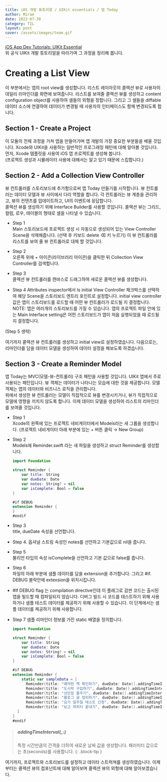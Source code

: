 ```yaml
---
title: iOS 개발 튜토리얼 / UIKit essentials / 앱 Today
author: Mirae
date: 2022-07-30
category: TIL
layout: post
cover: /assets/images/team.gif
---
```


[iOS App Dev Tutorials: UIKit Essential](https://developer.apple.com/tutorials/app-dev-training/getting-started-with-today)  
위 공식 UIKit 개발 튜토리얼을 따라가며 그 과정을 정리해 봅니다.

# Creating a List View  

  이 부분에서는 앱의 root view를 생성합니다. 리스트 레이아웃의 콜렉션 뷰로 사용자의 데일리 리마인더를 화면에 보여줍니다. 리스트를 보여줄 콜렉션 뷰를 생성하고 content configuration object를 사용하여 셀들의 외형을 정합니다. 그리고 그 셀들을 diffable 데이터 소스에 연결하여 데이터가 변경될 때 사용자의 인터페이스도 함께 변경되도록 합니다. 
  
## Section 1 - Create a Project  
  
  이 모듈의 전체 과정을 거쳐 앱을 만들어가며 앱 개발의 가장 중요한 부분들을 배울 것입니다. Xcode와 UIKit을 사용하는 일반적인 프로그래밍 패턴에 대해 알아볼 것입니다. 먼저, Xcode 템플릿을 사용여 iOS 앱 프로젝트를 생성해 봅니다.  
  (프로젝트 생성과 시뮬레이터 사용에 대해서는 알고 있기 때문에 스킵합니다.)
  
## Section 2 - Add a Collection View Controller
    
  뷰 컨트롤러를 스토리보드에 추가함으로써 앱 Today 만들기를 시작합니다. 뷰 컨트롤러는 데이터 모델과 뷰 사이에서 다리 역할을 합니다. 각 컨트롤러는 뷰 계층을 관리하고, 뷰의 컨텐츠를 업데이트하고, UI의 이벤트에 응답합니다.  
  콜렉션 뷰를 생성하기 위해 Interface Builder를 사용할 것입니다. 콜렉션 뷰는 그리드, 컬럼, 로우, 테이블의 형태로 셀을 나타낼 수 있습니다.  
    
- Step 1  
  Main 스토리보드에 프로젝트 생성 시 자동으로 생성되어 있는 View Controller Scene을 삭제해줍니다. (선택 후 키보드 delete ⌫ 키 누르기) 이 뷰 컨트롤러를 리스트를 보여 줄 뷰 컨트롤러로 대체 할 것입니다.  
    
- Step 2  
  오른쪽 위에 + 아이콘(라이브러리 아이콘)을 클릭한 뒤 Collection View Controller를 검색합니다. 
    
- Step 3  
  콜렉션 뷰 컨트롤러를 캔바스로 드래그하여 새로운 콜렉션 뷰를 생성합니다.  
    
- Step 4
  Attributes inspector에서 Is initial View Controller 체크박스를 선택하여 해당 Scene을 스토리보드 엔트리 포인트로 설정합니다. initial view controller 값은 앱이 스토리보드를 로드할 때 어떤 뷰 컨트롤러가 로드될 지 결정합니다.  
 NOTE: 앱은 여러개의 스토리보드를 가질 수 있습니다. 앱의 프로젝트 파일 안에 있는 Main Interface setting은 어떤 스토리보드가 앱이 처음 실행되었을 때 로드될 지 결정합니다. 
 
 (Step 5 생략)
 
 여기까지 콜렉션 뷰 컨트롤러를 생성하고 initial view로 설정하였습니다. 다음으로는, 리마인더를 담을 데이터 모델을 생성하여 데이터 설정을 해보도록 하겠습니다.  
   
## Section 3 - Create a Reminder Model  
  
   앱 Today는 MVC(모델-뷰-컨트롤러) 구조 패턴을 사용할 것입니다. UIKit 앱에서 주로 사용되는 패턴입니다. 뷰 객체는 데이터가 나타나는 모습에 대한 것을 제공합니다. 모델 객체는 앱의 데이터와 비즈니스 로직을 관리합니다.  
   위에서 생성한 뷰 컨트롤러는 모델이 직접적으로 뷰를 변경시키거나, 뷰가 직접적으로 모델에 영향을 끼치지 않도록 합니다. 이제 데이터 모델을 생성하여 리스트의 리마인더를 보여줄 것입니다.  
   
- Step 1  
  Xcode의 왼쪽에 있는 프로젝트 네비게이터에서 Models라는 새 그룹을 생성합니다. (프로젝트 네비게이터 아래 부분에 있는 + 버튼 클릭 → New Group)  

- Step 2  
  Models에 Reminder.swift 라는 새 파일을 생성하고 struct Reminder를 생성합니다.  
  
  ```swift 
  import Foundation
  
  struct Reminder {
      var title: String
      var dueDate: Date
      var notes: String? = nil
      var isComplete: Bool = false
  }
  
  #if DEBUG
  extension Reminder {
  }
  #endif
  ```
- Step 3  
  title, dueDate 속성을 선언합니다.

- Step 4. 
  옵셔널 스트링 속성인 notes를 선언하고 기본값으로 nil을 줍니다.

- Step 5  
  불리언 타입의 속성 isComplete을 선언하고 기본 값으로 false를 줍니다. 

- Step 6  
  파일의 아래 부분에 샘플 데이터를 담을 extension을 추가합니다. 그리고 #if. DEBUG 블락안에 extexsion을 위치시킵니다.  

- #If DEBUG flag 는 compilation directive인데 이 플래그로 감싼 코드는 출시된 앱을 빌드할 때 컴파일되지 않습니다. 디버그 빌드 시 코드를 테스트하기 위해 사용하거나 샘플 테스트 데이터를 제공하기 위해 사용할 수 있습니다. 이 단계에서는 샘플 데이터를 제공하기 위해 사용합니다. 

- Step 7
  샘플 리마인더 정보를 가진 static 배열을 정의합니다.
  
  ```swift 
  import Foundation
  
  struct Reminder {
      var title: String
      var dueDate: Date
      var notes: String? = nil
      var isComplete: Bool = false
  }
  
  #if DEBUG
  extension Reminder {
      static var sampleData = [
        Reminder(title: "예약한 책 확인하기", dueDate: Date().addingTimeInterval(800.0), notes: "전자 도서관 앱에서 확인하기"),
        Reminder(title: "도시락 구입하기", dueDate: Date().addingTimeInterval(14000.0), notes: "B마트 쿠폰 확인하기", isComplete: true),
        Reminder(title: "선인장 물주기", dueDate: Date().addingTimeInterval(24000.0), notes: "물주고 통풍 신경쓰기"),
        Reminder(title: "블로그 글 정리하기", dueDate: Date().addingTimeInterval(60000.0), notes: "조금이라도 하기"),
        Reminder(title: "요가 일주일 테스트 신청", dueDate: Date().addingTimeInterval(72000.0), notes: "요일도 생각해보기"),
        Reminder(title: "보고 피피티 끝내기", dueDate: Date().addingTimeInterval(3200.0), notes: "너무 늦지 않게 끝내기")
    ]
  }
  #endif
  ```  
  
> ##### addingTimeInterval(\_:)
>
> 특정 시간만큼의 간격을 더하여 새로운 날짜 값을 생성합니다. 패러미터 값으로는 초(seconds)를 사용합니다. 
{: .block-tip }
  
여기까지, 프로젝트와 스토리보드를 설정하고 데이타 스트럭쳐를 생성하였습니다. 이제부터는 콜렉션 뷰의 컴포넌트에 대해 알아보며 콜렉션 뷰의 외형에 대해 알아보겠습니다. 



    


